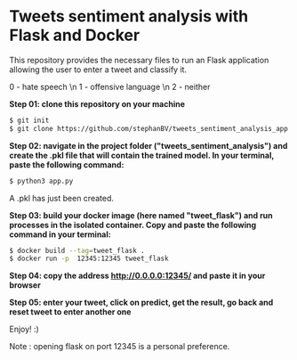 # Tweets sentiment analysis with Flask and Docker

This repository provides the necessary files to run an Flask application allowing the user to enter a tweet and classify it.

0 - hate speech \n
1 - offensive  language \n
2 - neither

**Step 01: clone this repository on your machine**
```bash
$ git init
$ git clone https://github.com/stephanBV/tweets_sentiment_analysis_app.git
```
**Step 02: navigate in the project folder ("tweets_sentiment_analysis") and create the .pkl file that will contain the trained model. In your terminal, paste the following command:**
```bash
$ python3 app.py
```
A .pkl has just been created.

**Step 03: build your docker image (here named "tweet_flask") and run processes in the isolated container. Copy and paste the following command in your terminal:** 
```bash
$ docker build --tag=tweet_flask .          
$ docker run -p  12345:12345 tweet_flask
```

**Step 04: copy the address http://0.0.0.0:12345/ and paste it in your browser**

**Step 05: enter your tweet, click on predict, get the result, go back and reset tweet to enter another one**

Enjoy! :)

Note : opening flask on port 12345 is a personal preference.
